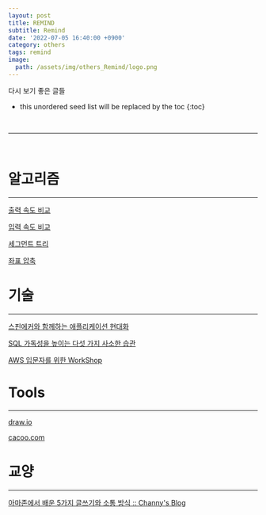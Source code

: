 ```yaml
---
layout: post
title: REMIND
subtitle: Remind
date: '2022-07-05 16:40:00 +0900'
category: others
tags: remind
image:
  path: /assets/img/others_Remind/logo.png
---
```


다시 보기 좋은 글들

<!--more-->

* this unordered seed list will be replaced by the toc
{:toc}

<br>
<hr/>
<br>

# 알고리즘
---

[출력 속도 비교](https://www.acmicpc.net/blog/view/57)

[입력 속도 비교](https://www.acmicpc.net/blog/view/56)

[세그먼트 트리](https://yabmoons.tistory.com/431)

[좌표 압축](https://mangu.tistory.com/90)



# 기술
---

[스핀에커와 함께하는 애플리케이션 현대화](https://github.com/Young-ook/terraform-aws-spinnaker/blob/main/examples/aws-modernization-with-spinnaker/README.ko.md)

[SQL 가독성을 높이는 다섯 가지 사소한 습관](https://yozm.wishket.com/magazine/detail/1519/)

[AWS 입문자를 위한 WorkShop](https://newstars.tistory.com/m/556)

# Tools
---

[draw.io](draw.io)

[cacoo.com](cacoo.com)


# 교양
---

[아마존에서 배운 5가지 글쓰기와 소통 방식 :: Channy's Blog](http://channy.creation.net/blog/1620)
